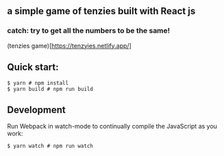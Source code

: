 ## a simple game of tenzies built with React js

### catch: try to get all the numbers to be the same!

(tenzies game)[https://tenzyies.netlify.app/]


## Quick start:

```
$ yarn # npm install
$ yarn build # npm run build
````

## Development

Run Webpack in watch-mode to continually compile the JavaScript as you work:

```
$ yarn watch # npm run watch
```